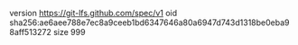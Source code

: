 version https://git-lfs.github.com/spec/v1
oid sha256:ae6aee788e7ec8a9ceeb1bd6347646a80a6947d743d1318be0eba98aff513272
size 999
